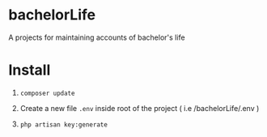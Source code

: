 # bachelorLife
A projects for maintaining accounts of bachelor's life

# Install 
1. `composer update`

2. Create a new file `.env` inside root of the project ( i.e /bachelorLife/.env )
3. `php artisan key:generate`
